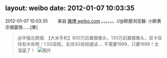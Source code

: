 layout: weibo
date: 2012-01-07 10:03:35
---
<meta name="referrer" content="no-referrer" />

2012-01-07 10:03:35  &nbsp;&nbsp;&nbsp;&nbsp;&nbsp;&nbsp; 来自 <a href="http://weibo.com/" rel="nofollow">微博 weibo.com</a>
。。。。。。//@欧朋浏览器: 小欧表示很震惊……[晕]
>  @华强北商城: 【大米手机】800万后置摄像头，130万前置摄像头，双卡双待有木有啊！1.5G双核，支持3G视频通话.... 不需要1999，只要1699！太溜逼了！ ​​​
>  ![图片](https://ww2.sinaimg.cn/large/7567cf3agw1dosuqtsk9dj.jpg)
